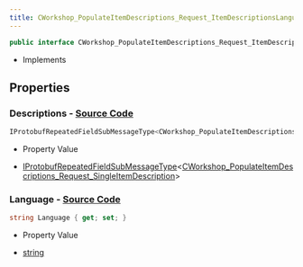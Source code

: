 ```yaml
---
title: CWorkshop_PopulateItemDescriptions_Request_ItemDescriptionsLanguageBlock
---
```


```csharp
public interface CWorkshop_PopulateItemDescriptions_Request_ItemDescriptionsLanguageBlock : ITypedProtobuf<CWorkshop_PopulateItemDescriptions_Request_ItemDescriptionsLanguageBlock>, INativeHandle
```

- Implements

## Properties

### **Descriptions** - [Source Code](https://github.com/swiftly-solution/swiftlys2/blob/main/managed/src/SwiftlyS2.Generated/Protobufs/Interfaces/CWorkshop_PopulateItemDescriptions_Request_ItemDescriptionsLanguageBlock.cs#L16)

```csharp
IProtobufRepeatedFieldSubMessageType<CWorkshop_PopulateItemDescriptions_Request_SingleItemDescription> Descriptions { get; }
```

- Property Value

- [IProtobufRepeatedFieldSubMessageType](/docs/api/shared/netmessages/iprotobufrepeatedfieldsubmessagetype-1)<[CWorkshop_PopulateItemDescriptions_Request_SingleItemDescription](/docs/api/shared/protobufdefinitions/cworkshop_populateitemdescriptions_request_singleitemdescription)>

### **Language** - [Source Code](https://github.com/swiftly-solution/swiftlys2/blob/main/managed/src/SwiftlyS2.Generated/Protobufs/Interfaces/CWorkshop_PopulateItemDescriptions_Request_ItemDescriptionsLanguageBlock.cs#L13)

```csharp
string Language { get; set; }
```

- Property Value

- [string](https://learn.microsoft.com/dotnet/api/system.string)

